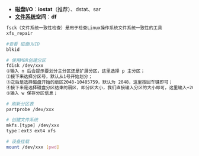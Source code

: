 - **磁盘I/O**：**iostat**（推荐）、dstat、sar
- **[文件系统](https://www.zhihu.com/search?q=%E6%96%87%E4%BB%B6%E7%B3%BB%E7%BB%9F&search_source=Entity&hybrid_search_source=Entity&hybrid_search_extra=%7B%22sourceType%22%3A%22answer%22%2C%22sourceId%22%3A1992218543%7D)空间**：**df**

```bash
fsck（文件系统一致性检查）是用于检查Linux操作系统文件系统一致性的工具
xfs_repair

#查看 磁盘UUID
blkid 

# 使用MBR创建分区
fdisk /dev/xxx
①输入 n 后会提示要划分主分区还是扩展分区，这里选择 p 主分区；
②接下来选择分区号，默认从1号开始划分；
③之后是选择磁盘开始的扇区2048-10485759，默认为 2048，这里按回车键即可；
④接下来是选择磁盘分区结束的扇区，即分区大小，我们直接输入分区的大小即可，这里输入+2G；
⑤输入 w 保存分区信息；

# 刷新分区表
partprobe /dev/xxx

# 创建文件系统
mkfs.[type] /dev/xxx 
type：ext3 ext4 xfs

# 设备挂载
mount /dev/xxx [pwd]
```